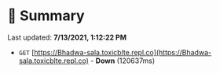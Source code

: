 # 📖 Summary
Last updated: **7/13/2021, 1:12:22 PM**

- `GET` [https://Bhadwa-sala.toxicblte.repl.co](https://Bhadwa-sala.toxicblte.repl.co) - **Down** (120637ms)
